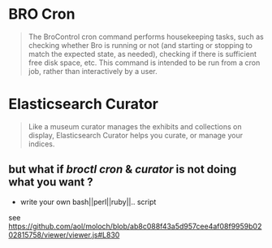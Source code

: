 # BRO Cron

> The BroControl cron command performs housekeeping tasks, such as checking whether Bro is running or not (and starting or stopping to match the expected state, as needed), checking if there is sufficient free disk space, etc. This command is intended to be run from a cron job, rather than interactively by a user.



# Elasticsearch Curator


> Like a museum curator manages the exhibits and collections on display, Elasticsearch Curator helps you curate, or manage your indices.

## but what if *broctl cron* & *curator* is not doing what you want ?

* write your own bash||perl||ruby||.. script

see https://github.com/aol/moloch/blob/ab8c088f43a5d957cee4af08f9959b0202815758/viewer/viewer.js#L830
